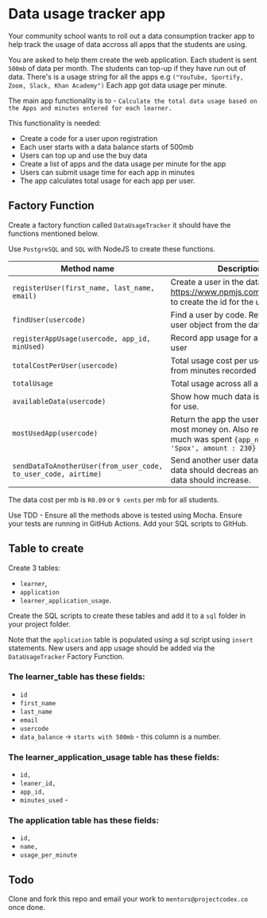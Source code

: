 # Data usage tracker app

Your community school wants to roll out a data consumption tracker app to help track the usage of data accross all apps that the students are using. 

You are asked to help them create the web application. Each student is sent `500mb` of data per month. The students can top-up if they have run out of data. There's is a usage string for all the apps e.g `("YouTube, Sportify, Zoom, Slack, Khan Academy")` Each app got data usage per minute. 

The main app functionality is to - `Calculate the total data usage based on the Apps and minutes entered for each learner.`

This functionality is needed:

* Create a code for a user upon registration
* Each user starts with a data balance starts of 500mb
* Users can top up and use the buy data	
* Create a list of apps and the data usage per minute for the app
* Users can submit usage time for each app in minutes
* The app calculates total usage for each app per user.

## Factory Function 

Create a factory function called `DataUsageTracker` it should have the functions mentioned below.

Use `PostgreSQL` and `SQL` with NodeJS to create these functions.

Method name | Description
------------------------ | ---------------
`registerUser(first_name, last_name, email)` | Create a user in the database. Use https://www.npmjs.com/package/uid to create the id for the user.
`findUser(usercode)` | Find a user by code. Returns the user object from the database.
`registerAppUsage(usercode, app_id, minUsed)` | Record app usage for a given app & user
`totalCostPerUser(usercode)` | Total usage cost per user. Calculated from minutes recorded & cost
`totalUsage` |  Total usage across all apps & users
`availableData(usercode)` |  Show how much data is still available for use.
`mostUsedApp(usercode)` |  Return the app the user spend the most money on. Also returned how much was spent ` {app_name : 'Spox', amount : 230} `
`sendDataToAnotherUser(from_user_code, to_user_code, airtime)` |  Send another user data. You own data should decreas and the users data should increase.

The data cost per mb is `R0.09` or `9 cents` per mb for all students.

Use TDD - Ensure all the methods above is tested using Mocha.
Ensure your tests are running in GitHub Actions.
Add your SQL scripts to GitHub.

## Table to create

Create 3 tables: 

* `learner`, 
* `application`
* `learner_application_usage`.

Create the SQL scripts to create these tables and add it to a `sql` folder in your project folder.

Note that the `application` table is populated using a sql script using `insert` statements. New users and app usage should be added via the `DataUsageTracker` Factory Function.

### The learner_table has these fields:

* `id`
* `first_name`
* `last_name`
* `email`
* `usercode`
* `data_balance` -> `starts with 500mb` - this column is a number.

### The learner_application_usage table has these fields: 

* `id,`
* `leaner_id,`
* `app_id,`
* `minutes_used` -

### The application table has these fields:
 
* `id,` 
* `name,`
* `usage_per_minute`

## Todo

Clone and fork this repo and email your work to `mentors@projectcodex.co` once done.

